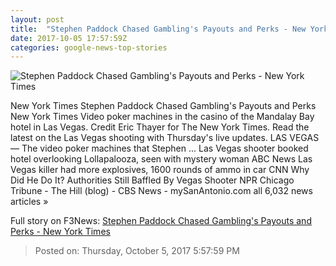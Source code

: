 ```yaml
---
layout: post
title:  "Stephen Paddock Chased Gambling's Payouts and Perks - New York Times"
date: 2017-10-05 17:57:59Z
categories: google-news-top-stories
---
```


![Stephen Paddock Chased Gambling's Payouts and Perks - New York Times](https://static01.nyt.com/images/2017/10/05/us/05gambler1/05gambler1-facebookJumbo.jpg)

New York Times Stephen Paddock Chased Gambling's Payouts and Perks New York Times Video poker machines in the casino of the Mandalay Bay hotel in Las Vegas. Credit Eric Thayer for The New York Times. Read the latest on the Las Vegas shooting with Thursday's live updates. LAS VEGAS — The video poker machines that Stephen ... Las Vegas shooter booked hotel overlooking Lollapalooza, seen with mystery woman ABC News Las Vegas killer had more explosives, 1600 rounds of ammo in car CNN Why Did He Do It? Authorities Still Baffled By Vegas Shooter NPR Chicago Tribune - The Hill (blog) - CBS News - mySanAntonio.com all 6,032 news articles »


Full story on F3News: [Stephen Paddock Chased Gambling's Payouts and Perks - New York Times](http://www.f3nws.com/n/MUxTXD)

> Posted on: Thursday, October 5, 2017 5:57:59 PM
